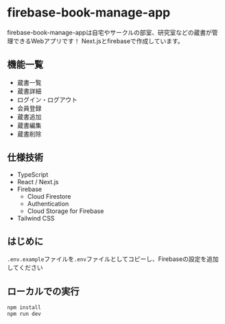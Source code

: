 # firebase-book-manage-app

firebase-book-manage-appは自宅やサークルの部室、研究室などの蔵書が管理できるWebアプリです！
Next.jsとfirebaseで作成しています。

## 機能一覧

- 蔵書一覧
- 蔵書詳細
- ログイン・ログアウト
- 会員登録
- 蔵書追加
- 蔵書編集
- 蔵書削除

## 仕様技術

- TypeScript
- React / Next.js
- Firebase
  - Cloud Firestore
  - Authentication
  - Cloud Storage for Firebase
- Tailwind CSS

## はじめに

`.env.example`ファイルを`.env`ファイルとしてコピーし、Firebaseの設定を追加してください

## ローカルでの実行

```bash
npm install
npm run dev
```
